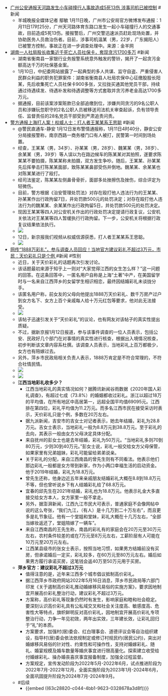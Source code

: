 - [广州公安通报天河路发生小车碰撞行人事故造成5死13伤 涉事司机已被控制](https://www.163.com/dy/article/HQS8TQ0D0514R9OM.html)  #新闻
	- 羊城晚报全媒体记者 鄢敏
	  1月11日晚，广州市公安局官方微博发布通报：1月11日17时25分，广州天河路体育东路口发生一起小车碰撞行人的交通事故，目前造成5死13伤。接报警后，广州交警迅速派员赶赴现场处置，并协助医务人员救治伤者。目前，涉事司机温某（男，22岁，广东揭阳人）已被警方控制，事故正在进一步调查处理中。来源：金羊网
- [湖南一人社局股长收集近千死亡人员社保卡，套现贪污1700多万](https://www.thepaper.cn/newsDetail_forward_16238225) #新闻
	- 湖南省衡南县一家银行业务报警系统意外触发的警铃，揭开了一起贪污金额高达千万的社保基金案。
	- 1月10日，中纪委网站披露了一起典型的多人共谋、监守自盗、严重侵害人民群众利益的职务犯罪案件：湖南省衡南县人社局农保中心征缴股股长阳某，先后收集死亡人员社保卡900多张，又拉拢买通其他党员干部，持续通过待遇续发、待遇补发和待遇调整等方式套取并贪污养老金高达1700多万元。
	- 据通报，目前该案涉案赃款已全部追缴到位，涉嫌共同贪污的9名公职人员和涉嫌玩忽职守的2名公职人员被移送司法机关审查起诉，负有领导责任、监督责任的28名党员干部受到严肃追责问责。
- [警方通报上海打人案！权威人士：打人者王某某系王思聪](https://finance.sina.com.cn/wm/2023-01-12/doc-imxzxhum8935412.shtml) #新闻
	- @警民直通车-静安 1月12日发布警情通报称，1月11日4时40分，静安公安分局接报警称，南京西路一商务楼门口有人被打，民警第一时间到场处置。
	- 经查，王某某（男，34岁）、孙某某（男，28岁）、魏某某（男，38岁）、余某某（男，39岁）等人误以为在路边候车的陈某某对其拍照，遂要求陈某某不要拍摄，陈某某称未拍摄，双方发生争吵。随后，王某某、孙某某先后挥拳击打陈某某面部，致陈某某鼻部受伤并倒地。魏某某、余某某也对陈某某进行了殴打。
	- 经司法鉴定，陈某某左侧鼻骨骨折，面部多处挫擦伤及挫伤，综合评定为轻微伤。
	- 目前，警方根据《治安管理处罚法》对存在殴打他人违法行为的王某某、孙某某作出行政拘留7日，井处罚款500元的处罚决定；对存在殴打他人违法行为的魏某某、余某某作出行政拘留5日，并处罚款500元的处罚决定。
	- 现因王某某等四人对公安机关作出的行政处罚决定提请行政复议，公安机关依法对王某某等四人暂缓执行行政拘留。下一步，公安机关将根据行政复议结果依法执行。
	- ![](https://finance.sina.com.cn//n.sinaimg.cn/sinakd20230112s/86/w690h996/20230112/fd0a-f00ff735bd0766a4a02eedbc78927565.png)
	- 12日，新京报我们视频从权威信源获悉，打人者王某某系王思聪。
	- ![](https://n.sinaimg.cn/sinakd20230112s/394/w622h572/20230112/7b7e-4d987d1ad739bdceee8ed14a998a0082.png)
- [网传“1888万彩礼”，参与调查人员回应！当地官方建议彩礼不超过3万元，市民：天价彩礼只是个例 ](https://www.sohu.com/a/628860197_115362) #新闻 #性别
	- 近日，关于天价彩礼的话题再次引发讨论。
	- 该话题最初来源于知乎上一则对“大家觉得江西的女生怎么样？”这一问题的回答。在这条回答中，一匿名用户自称是上海“土著”中产，在美国留学时与一名来自江西萍乡的女留学生相识相恋，最终因结婚彩礼未谈拢分手。
	- 该匿名用户称，前女友的父母向他提出1888万天价彩礼、数千万房产过户到女方名下、女方上百个亲戚每人给十万元红包等要求，他对此无法接受。
	- ![](https://p2.itc.cn/q_70/images03/20230112/54c5b1063e64482cafada2dca1a963dc.jpeg)
	- 该帖子迅速引发关于“天价彩礼”的议论，也有网友对该帖子的真实性提出质疑。
	- 不过，据新京报1月12日报道，参与该事件调查的一位人员表示，包括公安、民政好几个部门在对事情的真实性进行核查，根据出入境情况核查，初步判断该文章内容系杜撰。该调查人员表示，当地彩礼上百万都极少，女方也有陪嫁过去。
	- 另外，萍乡市民政局相关负责人表示，1888万肯定是不符合常理的，不符合社情民情。
	- ![](https://p3.itc.cn/q_70/images03/20230112/122ba57bc8a047ac9de8933b38a982cf.png)
	- ![](https://p7.itc.cn/q_70/images03/20230112/e104d58b55a74a2d938849f274a8a34e.png)
	- **江西当地彩礼收多少？**
		- 江西当地彩礼的真实情况如何？据腾讯新闻谷雨数据《2020年国人彩礼调查》，有超过七成（73.8%）的婚姻都收过彩礼。浙江以超过18万的平均值，在所有地区中高居第一，远超全国平均值69095元。江西排在第四位，彩礼平均值为11.2万元。而多名江西市民在接受采访时表示，天价彩礼只是个例，多数在20万左右。
		- 据九派新闻，吉安市的吉女士对记者表示，她去年结婚，彩礼为28.8万元。吉女士表示，当地彩礼一般为8.8万元到38.8万元。至于彩礼的去向，其表示一般由女方父母决定具体分配。
		- 来自抚州的彭女士也是去年结婚，彩礼为50万元。“当地彩礼多则70到80万元，少则30到40万元。”彭女士说，彩礼一般交给女方父母保管，如果家里有兄弟姐妹，彩礼可能留给弟弟说亲。
		- 关于彩礼的分配，来自江西南昌的曾先生则有不同看法。他表示他们那边彩礼一般都是女方带到新家，作为小两口幸福生活的启动资金。他于2019年结婚，彩礼为18.8万元。
		- 曾先生还称，他身边近五年来亲戚朋友结婚彩礼大概在8.8到18.8万元不等，但也曾听说乡下有人结婚彩礼给了68.8万元。
		- 宜春的邱先生在2021年结婚，彩礼也为18.8万元。他表示礼金大多直接交给女方本人，女方家里一般不拿走。
		- 另外，据澎湃新闻，江西九江市民大可表示，普通家庭不会像网帖中说的这么夸张，“我们九江，（有人）是十几万到二十万左右”，而且更多是礼节象征。他有一个堂姐和堂妹，彩礼大概在十几万左右，“全部当嫁妆返还了，堂姐陪嫁了一辆车”。
		- 来自江西南昌的王先生称，南昌的彩礼有的家庭会在20万元至30万元左右，农村条件较差的或在7万元至8万元左右，工薪阶层有人可能在10万元至20万元左右。
		- 江西某县级市的张女士表示，按照当地习惯，如果男方结婚前没有买房，但承诺婚后一定买，彩礼较多，在60万元至80万元左右。婚后如果男方履行承诺买房，这笔钱会返40万至50万元用于买房。
	- **萍乡官方：建议彩礼不超过3万元**
		- 值得注意的是，近年来江西多个城市倡议抵制高价彩礼。
		- 据江西萍乡市政府网站2022年5月16日消息，萍乡市民政局等六部门印发《关于遏制高价彩礼推动婚嫁移风易俗的实施方案》，要求因地制宜开展高价彩礼整治行动，建议彩礼不超过3万元。
		- 方案称，高价彩礼等现象仍然时有发生，影响家庭和睦和社会稳定。要深刻认识高价彩礼具有公私域交叉和社会关注度高、敏感度高、危害性大等特点，旗帜鲜明反对高价彩礼，因地制宜开展高价彩礼专项整治行动，力争一年见初效，两年出实效，三年建长效，让彩礼回归于“礼”的本质。
		- 方案要求，加强村(居)委会、红白理事会、道德评议会等自治组织建设，指导村(居)委会依法依规制定或修订村规民约(居民公约)，突出对婚嫁移风易俗的针对性、约束性和可操作性，支持对婚嫁彩礼、随礼、婚宴规模及婚车数量等婚庆事宜进行限高量化。探索建立收受给付婚嫁彩礼、操办婚丧喜庆事宜报备制度，加强全过程监督。
		- 方案规定，宣传发动阶段为2022年5月-2022年6月，试点推进阶段为2022年7月-2022年12月，全面实施阶段为2023年1月-2024年6月，全面巩固提升阶段为2024年7月-2024年9月。
	- #后续
		- {{embed ((63c28820-c044-4bb1-9623-0328678a3d8f))}}